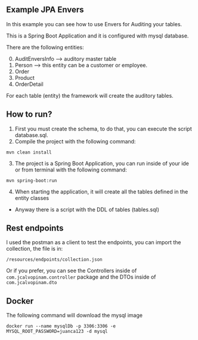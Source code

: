 Example JPA Envers
---
In this example you can see how to use Envers for Auditing your tables.

This is a Spring Boot Application and it is configured with mysql database.

There are the following entities:

0. AuditEnversInfo --> auditory master table
1. Person --> this entity can be a customer or employee.
2. Order
3. Product
4. OrderDetail

For each table (entity) the framework will create the auditory tables.

How to run?
---

1. First you must create the schema, to do that, you can execute the script database.sql.
2. Compile the project with the following command:
```
mvn clean install
```
3. The project is a Spring Boot Application, you can run inside of your ide or
 from terminal with the following command: 
 ```
 mvn spring-boot:run
 ```
4. When starting the application, it will create all the tables defined in the entity classes
* Anyway there is a script with the DDL of tables (tables.sql)


Rest endpoints
---
I used the postman as a client to test the endpoints, you can import the collection, the file is in:
```
/resources/endpoints/collection.json
```
Or if you prefer, you can see the Controllers inside of ```com.jcalvopinam.controller``` 
package and the DTOs inside of ```com.jcalvopinam.dto```


Docker
---
The following command will download the mysql image
``` 
docker run --name mysqlDb -p 3306:3306 -e MYSQL_ROOT_PASSWORD=juanca123 -d mysql
```